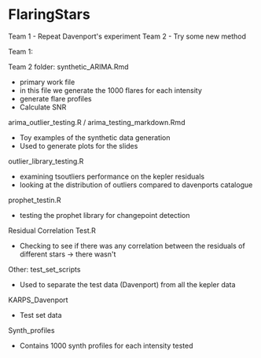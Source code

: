 # FlaringStars
Team 1 - Repeat Davenport's experiment
Team 2 - Try some new method

Team 1:


Team 2 folder:
synthetic_ARIMA.Rmd
  - primary work file
  - in this file we generate the 1000 flares for each intensity 
  - generate flare profiles
  - Calculate SNR

arima_outlier_testing.R / arima_testing_markdown.Rmd
  - Toy examples of the synthetic data generation
  - Used to generate plots for the slides
  
outlier_library_testing.R
  - examining tsoutliers performance on the kepler residuals
  - looking at the distribution of outliers compared to davenports catalogue
  
prophet_testin.R
  - testing the prophet library for changepoint detection
  
Residual Correlation Test.R
  - Checking to see if there was any correlation between the residuals of different stars -> there wasn't
  
  
Other:
test_set_scripts
 - Used to separate the test data (Davenport) from all the kepler data
 
KARPS_Davenport
 - Test set data
 
Synth_profiles
 - Contains 1000 synth profiles for each intensity tested
 

